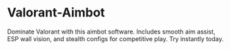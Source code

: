 # Valorant-Aimbot
Dominate Valorant with this aimbot software. Includes smooth aim assist, ESP wall vision, and stealth configs for competitive play. Try instantly today.
